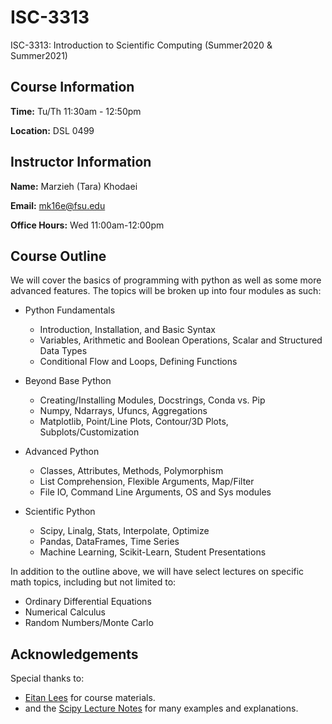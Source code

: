 # ISC-3313
ISC-3313: Introduction to Scientific Computing (Summer2020 &amp; Summer2021)

## Course Information

**Time:** Tu/Th 11:30am - 12:50pm

**Location:** DSL 0499

## Instructor Information

**Name:** Marzieh (Tara) Khodaei

**Email:** mk16e@fsu.edu

**Office Hours:** Wed 11:00am-12:00pm

## Course Outline

We will cover the basics of programming with python as well as some more advanced features. The topics will be broken up into four modules as such:

* Python Fundamentals
  * Introduction, Installation, and Basic Syntax
  * Variables, Arithmetic and Boolean Operations, Scalar and Structured Data Types
  * Conditional Flow and Loops, Defining Functions

* Beyond Base Python
  * Creating/Installing Modules, Docstrings, Conda vs. Pip
  * Numpy, Ndarrays, Ufuncs, Aggregations
  * Matplotlib, Point/Line Plots, Contour/3D Plots, Subplots/Customization
* Advanced Python
  * Classes, Attributes, Methods, Polymorphism
  * List Comprehension, Flexible Arguments, Map/Filter
  * File IO, Command Line Arguments, OS and Sys modules

* Scientific Python
  * Scipy, Linalg, Stats, Interpolate, Optimize
  * Pandas, DataFrames, Time Series
  * Machine Learning, Scikit-Learn, Student Presentations
 
In addition to the outline above, we will have select lectures on specific math topics, including but not limited to:

- Ordinary Differential Equations
- Numerical Calculus
- Random Numbers/Monte Carlo
## Acknowledgements

Special thanks to:

* [Eitan Lees](https://github.com/eitanlees) for course materials.
* and the [Scipy Lecture Notes](http://scipy-lectures.org/index.html) for many examples and explanations.
